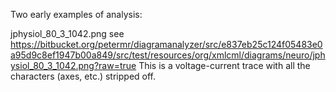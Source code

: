 Two early examples of analysis:

jphysiol_80_3_1042.png see https://bitbucket.org/petermr/diagramanalyzer/src/e837eb25c124f05483e0a95d9c8ef1947b00a849/src/test/resources/org/xmlcml/diagrams/neuro/jphysiol_80_3_1042.png?raw=true 
This is a voltage-current trace with all the characters (axes, etc.) stripped off.



